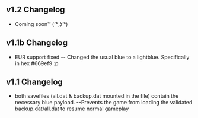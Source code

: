 ## v1.2 Changelog
* Coming soon™ ( ͡° ͜ʖ ͡°)
###
###
## v1.1b Changelog
* EUR support fixed
-- Changed the usual blue to a lightblue. Specifically in hex #669ef9 :p
###
###
## v1.1 Changelog
* both savefiles (all.dat & backup.dat mounted in the file) contain the necessary blue payload.
--Prevents the game from loading the validated backup.dat/all.dat to resume normal gameplay
